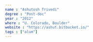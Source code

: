 ```yaml
---
name : "Ashutosh Trivedi"
degree : "Post-doc"
year : "2012"
where : "U. Colorado, Boulder"
website : "https://ashut.bitbucket.io/"
tags : ["alum"]
---
```


